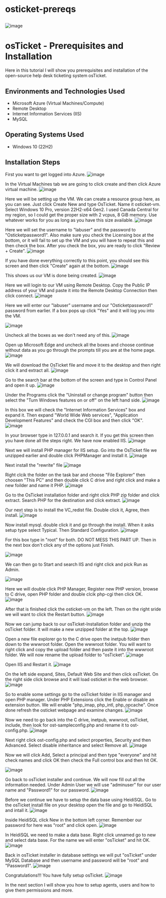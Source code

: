 # osticket-prereqs<p align="center">
![image](https://github.com/user-attachments/assets/f214db6e-1bc5-466f-9453-532bc67772b3)
</p>

<h1>osTicket - Prerequisites and Installation</h1>
Here in this tutorial I will show you prerequisites and installation of the open-source help desk ticketing system osTicket.<br />

<h2>Environments and Technologies Used</h2>

- Microsoft Azure (Virtual Machines/Compute)
- Remote Desktop
- Internet Information Services (IIS)
- MySQL

<h2>Operating Systems Used </h2>

- Windows 10</b> (22H2)


<h2>Installation Steps</h2>

First you want to get logged into Azure.
![image](https://github.com/user-attachments/assets/5aecbd81-e2d4-4aed-8a5b-8f141cb63143)

In the Virtual Machines tab we are going to click create and then click Azure virtual machine.
![image](https://github.com/user-attachments/assets/f1b2affd-d8d0-484d-8b29-d769aeda4403)

Here we will be setting up the VM. We can create a resource group here, as you can see. Just click Create New and type OsTicket. Name it osticket-vm. Select Windows 10 Pro, version 22H2-x64 Gen2. I used Canada Central for my region, so I could get the proper size with 2 vcpus, 8 GiB memory. Use whatever works for you as long as you have this size available.
![image](https://github.com/user-attachments/assets/056168fa-71cc-4b90-9b15-7c870a2ac362)

Here we will set the username to "labuser" and the password to "Osticketpassword1". Also make sure you check the Licensing box at the bottom, or it will fail to set up the VM and you will have to repeat this and then check the box. After you check the box, you are ready to click "Review + Create".
![image](https://github.com/user-attachments/assets/dab0a60c-e45f-4b25-8348-15b6daedec3e)

If you have done everything correctly to this point, you should see this screen and then click "Create" again at the bottom.
![image](https://github.com/user-attachments/assets/0e62da97-d65f-4b33-9ce0-c3e9c9d74c04)

This shows us our VM is done being created.
![image](https://github.com/user-attachments/assets/e2449139-2969-4e35-b46c-6cc901b20671)

Here we will login to our VM using Remote Desktop. Copy the Public IP address of your VM and paste it into the Remote Desktop Connection then click connect.
![image](https://github.com/user-attachments/assets/45d80d62-1246-4b40-b332-9ff7df54c0ac)

Here we will enter our "labuser" username and our "Osticketpassword1" password from earlier. If a box pops up click "Yes" and it will log you into the VM.

![image](https://github.com/user-attachments/assets/9b50fc03-3c2b-4130-b9c7-458f6edc1e1b)

Uncheck all the boxes as we don't need any of this.
![image](https://github.com/user-attachments/assets/d9e0a197-e6fd-4a04-b302-fb5cc1b7d9e8)

Open up Microsoft Edge and uncheck all the boxes and choose continue without data as you go through the prompts till you are at the home page.
![image](https://github.com/user-attachments/assets/ca2e661a-f6f9-4e17-a2a6-505092b584ee)

We will download the OsTicket file and move it to the desktop and then right click it and extract all.
![image](https://github.com/user-attachments/assets/7454b164-6993-4ff5-9008-4eeacd7388d2)

Go to the search bar at the bottom of the screen and type in Control Panel and open it up.
![image](https://github.com/user-attachments/assets/ad26b9ee-341d-45b9-8ca4-e5c13daa4925)

Under the Programs click the "Uninstall or change program" button then select the "Turn Windows features on or off" on the left hand side.
![image](https://github.com/user-attachments/assets/9b297f21-73aa-4f0c-af34-a0f282cfa26a)

In this box we will check the "Internet Information Services" box and expand it. Then expand "World Wide Web services", "Application Development Features" and check the CGI box and then click "OK".
![image](https://github.com/user-attachments/assets/d1121268-33db-4727-ab80-8e05834a4a83)

In your browser type in 127.0.0.1 and search it. If you get this screen then you have done all the steps right. We have now enabled IIS.
![image](https://github.com/user-attachments/assets/92c0d3e8-84db-431e-9660-0f706c81e166)

Next we will install PHP manager for IIS setup. Go into the OsTicket file we unzipped earlier and double click PHPManager and install it.
![image](https://github.com/user-attachments/assets/743ebd9d-229f-4ef4-a7e4-bf6b9dc94722)

Next install the "rewrite" file
![image](https://github.com/user-attachments/assets/1869d263-a155-4365-bf44-a08d721cc004)

Right clcik the folder on the task bar and choose "File Explorer" then choosen "This PC" and then double click C drive and right click and make a new foilder and name it PHP.
![image](https://github.com/user-attachments/assets/8893b940-8d89-42dd-91f3-798d4539cbe0)

Go to the OsTicket installation folder and right click PHP zip folder and click extract. Search PHP for the destination and click extract.
![image](https://github.com/user-attachments/assets/0aeba5a5-03e7-4a07-8ecb-634edd48b83b)

Our next step is to install the VC_redist file. Double click it, Agree, then install.
![image](https://github.com/user-attachments/assets/5925fc06-1885-497d-8027-5e33787f0bcc)

Now install mysql. double click it and go through the install. When it asks setup type select Typical. Then Standard Configuration.
![image](https://github.com/user-attachments/assets/5915f6b0-9f7c-4081-9396-e908960d73c4)

For this box type in "root" for both. DO NOT MESS THIS PART UP. Then in the next box don't click any of the options just Finish.

![image](https://github.com/user-attachments/assets/02a7df1f-9001-4146-97e4-2d81194d818c)

We can then go to Start and search IIS and right click and pick Run as Admin.

![image](https://github.com/user-attachments/assets/bc906c60-aa55-445c-922a-f4373b8ec5d8)

Here we will double click PHP Manager, Register new PHP version, browse to C drive, open PHP folder and double clcik php-cgi then click OK.
![image](https://github.com/user-attachments/assets/589cb4d6-310d-49a4-a350-c5cab425a420)

After that is finished click the osticket-vm on the left. Then on the right sride we will want to click the Restart button.
![image](https://github.com/user-attachments/assets/a62905d0-1590-4b4e-8581-0d2de5d4a7d8)

Now we can jump back to our osTicket-Installation folder and unzip the osTicket folder. It will make a new unzipped folder at the top.
![image](https://github.com/user-attachments/assets/ace7d65c-8dc4-49d8-b722-8db186a93e9c)

Open a new file explorer go to the C drive open the inetpub folder then down to the wwwroot folder. Open the wwwroot folder. You will want to right click and copy the upload folder and then paste it into the wwwroot folder. We will now rename the upload folder to "osTicket".
![image](https://github.com/user-attachments/assets/0bf7ec66-df91-4e7e-b8e6-ec63eabd36dc)

Open IIS and Restart it.
![image](https://github.com/user-attachments/assets/02b5c7c8-aa4f-4c77-9741-9440e09c68eb)

On the left side expand, Sites, Default Web Site and then click osTicket. On the right side click browse and it will load osticket in the web browser.
![image](https://github.com/user-attachments/assets/cda7a728-fb1d-4dda-804d-13096c646de8)

So to enable some settings go to the osTicket folder in IIS manager and open PHP manager. Under PHP Extensions click the Enable or disable an extension button. We will enable "php_imap, php_intl, php_opcache". Once done refresh the osticket webpage and examine changes.
![image](https://github.com/user-attachments/assets/af99e592-9fe9-4fc2-8008-f0be1058e014)

Now we need to go back into the C drive, inetpub, wwwroot, osTicket, include, then look for ost-sampleconfig.php and rename it to ost-config.php.
![image](https://github.com/user-attachments/assets/4d5b90fa-02ef-4254-9fed-17f628a9a825)

Next right click ost-config.php and select properties, Security and then Advanced. Select disable inheritance and select Remove all.
![image](https://github.com/user-attachments/assets/1e963bae-493d-4d59-9f67-04c72051c147)

Now we will click Add, Select a principal and then type "everyone" and hit check names and click OK then check the Full control box and then hit OK.

![image](https://github.com/user-attachments/assets/e0093ada-0a37-4575-9ce9-76d4bc4b1f8a)

Go back to osTicket installer and continue. We will now fill out all the information needed. Under Admin User we will use "adminuser" for our user name and "Password1" for our password.
![image](https://github.com/user-attachments/assets/cdc6808d-9d73-49ae-aee6-9d465f4cda51)

Before we continue we have to setup the data base using HeidiSQL. Go to the osTicket install file on  your desktop open the file and go to HeidiSQL and intall it.
![image](https://github.com/user-attachments/assets/21e4db4f-fe86-4cc1-9359-70b0e34c2544)

Inside HeidiSQL click New in the bottom left corner. Remember our password for here was "root" and click open.
![image](https://github.com/user-attachments/assets/cfb7ca5a-6884-48d9-866a-1f9a325e3f21)

In HeidiSQL we need to make a data base. Right click unnamed go to new and select data base. For the name we will enter "osTicket" and hit OK.
![image](https://github.com/user-attachments/assets/116341b7-a4f4-4e3d-8f86-c159a7c0159f)

Back in osTicket installer in database settings we will put "osTicket" under MySQL Database and then username and password will be "root" and "Password1".
![image](https://github.com/user-attachments/assets/5b1f8511-a3bb-4e4d-a506-4718a9cdb507)


Congratulations!!! You have fully setup osTicket.
![image](https://github.com/user-attachments/assets/2a0d73b1-853b-4c44-914d-47e67a3a19d6)



In the next section I will show you how to setup agents, users and how to give them permissions and more.
